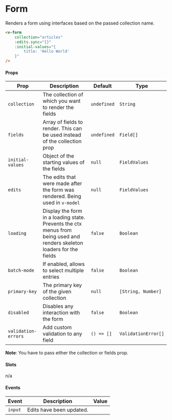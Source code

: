 # Form

Renders a form using interfaces based on the passed collection name.

```html
<v-form
	collection="articles"
	:edits.sync="{}"
	:initial-values="{
		title: 'Hello World'
	}"
/>
```

#### Props

| Prop                | Description                                                                                                             | Default     | Type                |
| ------------------- | ----------------------------------------------------------------------------------------------------------------------- | ----------- | ------------------- |
| `collection`        | The collection of which you want to render the fields                                                                   | `undefined` | `String`            |
| `fields`            | Array of fields to render. This can be used instead of the collection prop                                              | `undefined` | `Field[]`           |
| `initial-values`    | Object of the starting values of the fields                                                                             | `null`      | `FieldValues`       |
| `edits`             | The edits that were made after the form was rendered. Being used in `v-model`                                           | `null`      | `FieldValues`       |
| `loading`           | Display the form in a loading state. Prevents the ctx menus from being used and renders skeleton loaders for the fields | `false`     | `Boolean`           |
| `batch-mode`        | If enabled, allows to select multiple entries                                                                           | `false`     | `Boolean`           |
| `primary-key`       | The primary key of the given collection                                                                                 | `null`      | `[String, Number]`  |
| `disabled`          | Disables any interaction with the form                                                                                  | `false`     | `Boolean`           |
| `validation-errors` | Add custom validation to any field                                                                                      | `() => []`  | `ValidationError[]` |

**Note**: You have to pass either the collection or fields prop.

#### Slots

n/a

#### Events

| Event   | Description              | Value |
| ------- | ------------------------ | ----- |
| `input` | Edits have been updated. |       |
